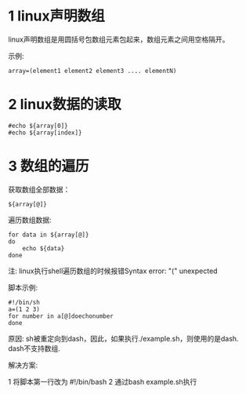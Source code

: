 1 linux声明数组
===
linux声明数组是用圆括号包数组元素包起来，数组元素之间用空格隔开。

示例:
```
array=(element1 element2 element3 .... elementN)  
```

2 linux数据的读取
===

```
#echo ${array[0]}  
#echo ${array[index]}  
```

3 数组的遍历
===

获取数组全部数据：
```
${array[@]}  
```
遍历数组数据:
```
for data in ${array[@]}  
do  
    echo ${data}  
done  
```

注:
linux执行shell遍历数组的时候报错Syntax error: "(" unexpected

脚本示例:
```
#!/bin/sh 
a=(1 2 3) 
for number in a[@]doechonumber 
done 
```

原因:
sh被重定向到dash，因此，如果执行./example.sh，则使用的是dash.
dash不支持数组.

解决方案:

1 将脚本第一行改为 #!/bin/bash
2 通过bash example.sh执行